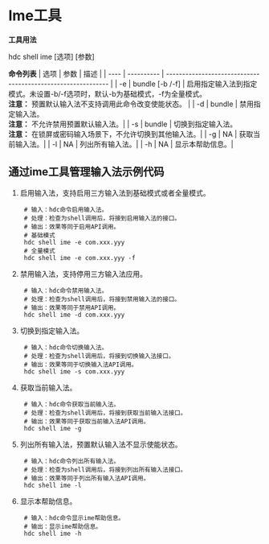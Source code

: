 # Ime工具
<!--Kit: IME Kit-->
<!--Subsystem: MiscServices-->
<!--Owner: @illybyy-->
<!--SE: @andeszhang-->
<!--TSE: @murphy1984-->

**工具用法**<br/>

hdc shell ime [选项] [参数]

**命令列表**
| 选项 | 参数       | 描述                                                         |
| ---- | ---------- | ------------------------------------------------------------ |
| -e | bundle [-b /-f] | 启用指定输入法到指定模式。未设置-b/-f选项时，默认-b为基础模式，-f为全量模式。<br/>**注意：** 预置默认输入法不支持调用此命令改变使能状态。 |
| -d | bundle | 禁用指定输入法。<br/>**注意：** 不允许禁用预置默认输入法。|
| -s   | bundle     | 切换到指定输入法。<br/>**注意：** 在锁屏或密码输入场景下，不允许切换到其他输入法。|
| -g   | NA         | 获取当前输入法。|
| -l   | NA         | 列出所有输入法。|
| -h   | NA         | 显示本帮助信息。|

## 通过ime工具管理输入法示例代码

1. 启用输入法，支持启用三方输入法到基础模式或者全量模式。

   ```shell
    # 输入：hdc命令启用输入法。
    # 处理：检查为shell调用后，将接到启用输入法的接口。
    # 输出：效果等同于启用API调用。
    # 基础模式
    hdc shell ime -e com.xxx.yyy 
    # 全量模式
    hdc shell ime -e com.xxx.yyy -f
   ```

2. 禁用输入法，支持停用三方输入法应用。

   ```shell
    # 输入：hdc命令禁用输入法。
    # 处理：检查为shell调用后，将接到禁用输入法的接口。
    # 输出：效果等同于禁用API调用。
    hdc shell ime -d com.xxx.yyy
   ```

3. 切换到指定输入法。

   ```shell
    # 输入：hdc命令切换输入法。
    # 处理：检查为shell调用后，将接到切换输入法接口。
    # 输出：效果等同于切换输入法API调用。
    hdc shell ime -s com.xxx.yyy
   ```

4. 获取当前输入法。

   ```shell
    # 输入：hdc命令获取当前输入法。
    # 处理：检查为shell调用后，将接到获取当前输入法接口。
    # 输出：效果等同于获取当前输入法API调用。
    hdc shell ime -g
   ```

5. 列出所有输入法，预置默认输入法不显示使能状态。

   ```shell
    # 输入：hdc命令列出所有输入法。
    # 处理：检查为shell调用后，将接到列出所有输入法接口。
    # 输出：效果等同于列出所有输入法API调用。
    hdc shell ime -l
   ```

6. 显示本帮助信息。

   ```shell
    # 输入：hdc命令显示ime帮助信息。
    # 输出：显示ime帮助信息。
    hdc shell ime -h
   ```